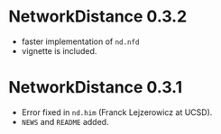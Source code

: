 # NetworkDistance 0.3.2

* faster implementation of `nd.nfd`
* vignette is included.
  
# NetworkDistance 0.3.1

* Error fixed in `nd.him` (Franck Lejzerowicz at UCSD).
* `NEWS` and `README` added.
